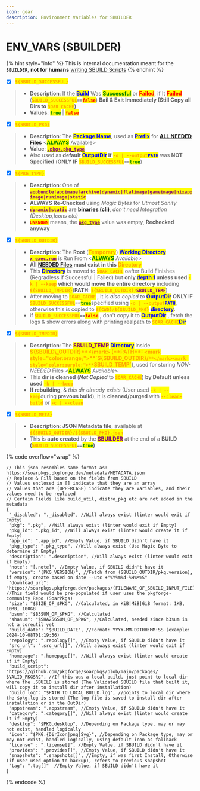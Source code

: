 ```yaml
---
icon: gear
description: Environment Variables for SBUILDER
---
```


# ENV\_VARS (SBUILDER)

{% hint style="info" %}
This is internal documentation meant for the **`SBUILDER`**, **not for humans** [writing SBUILD Scripts](broken-reference)
{% endhint %}

* [x] <mark style="color:orange;">**`${SBUILD_SUCCESSFUL}`**</mark>

> - **Description**: If the <mark style="color:blue;">**Build**</mark> Was <mark style="color:green;">**Successful**</mark> or <mark style="color:red;">**Failed**</mark>, if It <mark style="color:red;">**Failed**</mark> (<mark style="color:orange;">**`SBUILD_SUCCESSFUL`**</mark>**`==`**<mark style="color:red;">**`false`**</mark>) **Bail & Exit Immediately (Still Copy all Dirs to&#x20;**<mark style="color:orange;">**`SOAR_CACHE`**</mark>**)**
> - **Values**: <mark style="color:green;">**`true`**</mark> | <mark style="color:red;">**`false`**</mark>

* [x] <mark style="color:orange;">**`${SBUILD_PKG}`**</mark>

> - **Description**: The <mark style="color:blue;">**Package Name**</mark>, used as <mark style="color:blue;">**Prefix**</mark> for [**ALL NEEDED Files**](needed_files.md) <<mark style="color:green;">**ALWAYS**</mark> Available>
> - **Value**: [<mark style="color:purple;">**`.pkg+.pkg_type`**</mark>](../specification/2.pkg.md)
> - Also used as **default&#x20;**<mark style="color:blue;">**OutputDir**</mark>**&#x20;if** <mark style="color:orange;">**`-o | --output`**</mark><mark style="color:blue;">**`PATH`**</mark> was **NOT Specified** (**ONLY IF** <mark style="color:orange;">**`SBUILD_SUCCESSFUL`**</mark>**`==`**<mark style="color:green;">**`true`**</mark>)

* [x] <mark style="color:orange;">**`${PKG_TYPE}`**</mark>

> - **Description**: One of <mark style="color:purple;">**`appbundle|appimage|archive|dynamic|flatimage|gameimage|nixappimage|runimage|static`**</mark>
> - **ALWAYS Re-Checked** using _Magic Bytes_ for _Utmost Sanity_
> - <mark style="color:purple;">**`dynamic|static`**</mark> are [**binaries (cli)**](../../formats/binaries/), _don't need Integration (Desktop,Icons etc)_
> - <mark style="color:red;">**`UNKNOWN`**</mark> means, the [<mark style="color:purple;">**`pkg_type`**</mark>](../specification/2.pkg.md) value was empty, **Rechecked anyway**

* [x] <mark style="color:orange;">**`${SBUILD_OUTDIR}`**</mark>

> - **Description**: The **Root** (<mark style="color:orange;">**Temporary**</mark>) <mark style="color:blue;">**Working Directory**</mark> [<mark style="color:purple;">**`x_exec.run`**</mark>](../specification/20.x_exec.md) is Run From <<mark style="color:green;">**ALWAYS**</mark> _Available_>
> - **All** [**NEEDED Files**](needed_files.md) **must exist in this&#x20;**<mark style="color:orange;">**Directory**</mark>
> - This <mark style="color:blue;">**Directory**</mark> is moved to <mark style="color:orange;">**`SOAR_CACHE`**</mark> oafter Build Finishes (Regradless if Successful | Failed)  but **only&#x20;**<mark style="color:blue;">**depth 1**</mark>**&#x20;unless used** <mark style="color:orange;">**`-k | --keep`**</mark> **which would move the entire directory** including <mark style="color:orange;">**`${SBUILD_TMPDIR}`**</mark>(**PATH**: <mark style="color:orange;">**`${SBUILD_OUTDIR}/`**</mark><mark style="color:purple;">**`SBUILD_TEMP`**</mark>)
> - After moving to <mark style="color:orange;">**`SOAR_CACHE`**</mark> , it is _also copied to_ <mark style="color:blue;">**OutputDir**</mark> **ONLY IF** <mark style="color:orange;">**`SBUILD_SUCCESSFUL`**</mark>**`==`**<mark style="color:green;">**`true`**</mark>specified using <mark style="color:orange;">**`-o | --output`**</mark><mark style="color:blue;">**`PATH`**</mark>, otherwise this is copied to <mark style="color:orange;">**`${CWD}/${SBUILD_PKG}`**</mark> <mark style="color:blue;">**directory**</mark>.
> - if <mark style="color:orange;">**`SBUILD_SUCCESSFUL`**</mark>**`==`**<mark style="color:red;">**`false`**</mark> , don't copy it to <mark style="color:blue;">**OutputDir**</mark> , fetch the logs & show errors along with printing realpath to <mark style="color:orange;">**`SOAR_CACHE`**</mark><mark style="color:blue;">**Dir**</mark>

* [x] <mark style="color:orange;">**`${SBUILD_TMPDIR}`**</mark>

> - **Description**: The <mark style="color:purple;">**SBUILD\_TEMP**</mark> <mark style="color:blue;">**Directory**</mark> inside <mark style="color:orange;">**${SBUILD\_OUTDIR}**</mark> (**PATH**: <mark style="color:orange;">**`${SBUILD_OUTDIR}/`**</mark><mark style="color:purple;">**`SBUILD_TEMP`**</mark>), used for storing _NON-NEEDED_ Files <<mark style="color:green;">**ALWAYS**</mark> _Available_>
> - This **dir is cleaned** (_**Not Copied**_ to <mark style="color:orange;">**`SOAR_CACHE`**</mark>) **by Default** **unless used** <mark style="color:orange;">**`-k | --keep`**</mark>
> - **If rebuilding**, & _this dir already exists_ (User used <mark style="color:orange;">**`-k | --keep`**</mark>during **prevous build**), it is **cleaned/purged** with <mark style="color:orange;">**`--clean-build`**</mark> or <mark style="color:orange;">**`-c | --clean`**</mark>

* [x] <mark style="color:orange;">**`${SBUILD_META}`**</mark>

> - **Description**: **JSON Metadata file**, available at <mark style="color:orange;">**`${SBUILD_OUTDIR}/${SBUILD_PKG}.json`**</mark>
> - This is **auto created** by the <mark style="color:purple;">**SBUILDER**</mark> at the end of a **BUILD (**<mark style="color:orange;">**`SBUILD_SUCCESSFUL`**</mark>**`==`**<mark style="color:green;">**`true`**</mark>**)**

{% code overflow="wrap" %}
```json5
// This json resembles same format as: https://soarpkgs.pkgforge.dev/metadata/METADATA.json
// Replace & Fill based on the fields from SBUILD
// Values enclosed in [] indicate that they are an array
// Values that are (UPPERCASE) indicate they are Variables, and their values need to be replaced
// Certain Fields like build_util, distro_pkg etc are not added in the metadata
{
 "_disabled": "._disabled", //Will always exist (linter would exit if Empty)
 "pkg": ".pkg", //Will always exist (linter would exit if Empty)
 "pkg_id": ".pkg_id", //Will always exist (linter would create it if Empty)
 "app_id": ".app_id", //Empty Value, if SBUILD didn't have it
 "pkg_type": ".pkg_type", //Will always exist (Use Magic Byte to determine if Empty)
 "description": ".description", //Will always exist (linter would exit if Empty)
 "note": "[.note]", //Empty Value, if SBUILD didn't have it
 "version": "(PKG_VERSION)", //Fetch from (SBUILD_OUTDIR/pkg.version), if empty, create based on date --utc +"%Y%m%d-%H%M%S"
 "download_url": "https://soarpkgs.pkgforge.dev/packages/(FILENAME_OF_SBUILD_INPUT_FILE)", //This field would be pre-populated if user uses the pkgforge-community Repo (SoarPkgs)
 "size": "$SIZE_OF_$PKG", //Calculated, in KiB|MiB|GiB format: 1KB, 10MB, 100GB
 "bsum": "$B3SUM_OF_$PKG", //Calculated
 "shasum": "$SHA256SUM_OF_$PKG", //Calculated, needed since b3sum is not a coreutil yet
 "build_date": "$BUILD_DATE", //Format: YYYY-MM-DDTHH:MM:SS (example: 2024-10-08T01:19:56)
 "repology": ".repology[]", //Empty Value, if SBUILD didn't have it
 "src_url": ".src_url[]", //Will always exist (linter would exit if Empty)
 "homepage": ".homepage[]", //Will always exist (linter would create it if Empty)
 "build_script": "https://github.com/pkgforge/soarpkgs/blob/main/packages/ $VALID_PKGSRC", //If this was a local build, just point to local dir where the .SBUILD is stored (The Validated SBUILD file that built it, will copy it to install dir after installation)
 "build_log": "$PATH_TO_LOCAL_BUILD.log", //points to local dir where the $pkg.log is stored (The log file is saved to install dir after installation or in the OutDir)
 "appstream": ".appstream", //Empty Value, if SBUILD didn't have it
 "category": ".category[]", //Will always exist (linter would create it if Empty)
 "desktop": "$PKG.desktop", //Depending on Package type, may or may not exist, handled logically
 "icon": "$PKG.{DirIcon|png|Svg}", //Depending on Package type, may or may not exist, handled logically, using default icon as fallback
 "license" : ".license[]", //Empty Value, if SBUILD didn't have it
 "provides": ".provides[]", //Empty Value, if SBUILD didn't have it
 "snapshots": ".snapshots[]", //Empty, if was first Install, Otherwise (if user used option to backup), refers to previous snapshot
 "tag": ".tag[]"  //Empty Value, if SBUILD didn't have it
}
```
{% endcode %}
